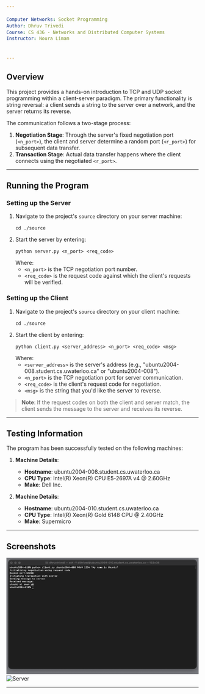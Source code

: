 ```yaml
---

Computer Networks: Socket Programming
Author: Dhruv Trivedi
Course: CS 436 - Networks and Distributed Computer Systems
Instructor: Noura Limam


---
```


## Overview
This project provides a hands-on introduction to TCP and UDP socket programming within a client-server paradigm. The primary functionality is string reversal: a client sends a string to the server over a network, and the server returns its reverse.

The communication follows a two-stage process:
1. **Negotiation Stage**: Through the server's fixed negotiation port (`<n_port>`), the client and server determine a random port (`<r_port>`) for subsequent data transfer.
2. **Transaction Stage**: Actual data transfer happens where the client connects using the negotiated `<r_port>`.

---

## Running the Program

### Setting up the Server
1. Navigate to the project's `source` directory on your server machine:
    ```
    cd ./source
    ```
2. Start the server by entering:
    ```
    python server.py <n_port> <req_code>
    ```
    Where:
    - `<n_port>` is the TCP negotiation port number.
    - `<req_code>` is the request code against which the client's requests will be verified.

### Setting up the Client
1. Navigate to the project's `source` directory on your client machine:
    ```
    cd ./source
    ```
2. Start the client by entering:
    ```
    python client.py <server_address> <n_port> <req_code> <msg>
    ```
    Where:
    - `<server_address>` is the server's address (e.g., "ubuntu2004-008.student.cs.uwaterloo.ca" or "ubuntu2004-008").
    - `<n_port>` is the TCP negotiation port for server communication.
    - `<req_code>` is the client's request code for negotiation.
    - `<msg>` is the string that you'd like the server to reverse.

> **Note**: If the request codes on both the client and server match, the client sends the message to the server and receives its reverse.

---

## Testing Information
The program has been successfully tested on the following machines:

1. **Machine Details**:
   - **Hostname**: ubuntu2004-008.student.cs.uwaterloo.ca
   - **CPU Type**: Intel(R) Xeon(R) CPU E5-2697A v4 @ 2.60GHz
   - **Make**: Dell Inc.

2. **Machine Details**:
   - **Hostname**: ubuntu2004-010.student.cs.uwaterloo.ca
   - **CPU Type**: Intel(R) Xeon(R) Gold 6148 CPU @ 2.40GHz
   - **Make**: Supermicro

---

## Screenshots
![Client](Client.png)
![Server]()

---
